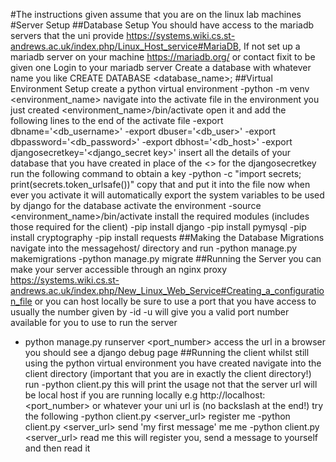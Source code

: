 #The instructions given assume that you are on the linux lab machines
#Server Setup
##Database Setup
You should have access to the mariadb servers that the uni provide https://systems.wiki.cs.st-andrews.ac.uk/index.php/Linux_Host_service#MariaDB, 
If not set up a mariadb server on your machine https://mariadb.org/ or contact fixit to be given one
Login to your mariadb server
Create a database with whatever name you like
CREATE DATABASE <database_name>;
##Virtual Environment Setup
create a python virtual environment
-python -m venv <environment_name>
navigate into the activate file in the environment you just created <environment_name>/bin/activate
open it and add the following lines to the end of the activate file
-export dbname='<db_username>'
-export dbuser='<db_user>'
-export dbpassword='<db_password>'
-export dbhost='<db_host>'
-export djangosecretkey='<django_secret key>'
insert all the details of your database that you have created in place of the <>
for the djangosecretkey run the following command to obtain a key
-python -c "import secrets; print(secrets.token_urlsafe())"
copy that and put it into the file
now when ever you activate it will automatically export the system variables to be used by django for the database
activate the environment
-source <environment_name>/bin/activate
install the required modules (includes those required for the client)
-pip install django
-pip install pymysql
-pip install cryptography
-pip install requests
##Making the Database Migrations
navigate into the messagehost/ directory and run
-python manage.py makemigrations
-python manage.py migrate
##Running the Server
you can make your server accessible through an nginx proxy 
https://systems.wiki.cs.st-andrews.ac.uk/index.php/New_Linux_Web_Service#Creating_a_configuration_file
or you can host locally
be sure to use a port that you have access to
usually the number given by
-id -u
will give you a valid port number available for you to use
to run the server 
- python manage.py runserver <port_number>
access the url in a browser you should see a django debug page
##Running the client
whilst still using the python virtual environment you have created
navigate into the client directory (important that you are in exactly the client directory!)
run
-python client.py
this will print the usage
not that the server url will be local host if you are running locally 
e.g http://localhost:<port_number> 
or whatever your uni url is (no backslash at the end!)
try the following
-python client.py <server_url> register me
-python client.py <server_url> send 'my first message' me me
-python client.py <server_url> read me
this will register you, send a message to yourself and then read it
